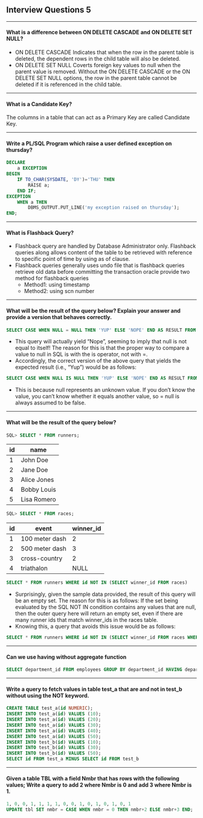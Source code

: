 ## Interview Questions 5

---

#### What is a difference between ON DELETE CASCADE and ON DELETE SET NULL?

- ON DELETE CASCADE Indicates that when the row in the parent table is deleted, the dependent rows in the child table will also be deleted.
- ON DELETE SET NULL Coverts foreign key values to null when the parent value is removed. Without the ON DELETE CASCADE or the ON DELETE SET NULL options, the row in the parent table cannot be deleted if it is referenced in the child table.

---

#### What is a Candidate Key?

The columns in a table that can act as a Primary Key are called Candidate Key.

---

#### Write a PL/SQL Program which raise a user defined exception on thursday?

```sql
DECLARE
    a EXCEPTION
BEGIN
    IF TO_CHAR(SYSDATE, 'DY')='THU' THEN
        RAISE a;
    END IF;
EXCEPTION
    WHEN a THEN
        DBMS_OUTPUT.PUT_LINE('my exception raised on thursday');
END;
```

---

#### What is Flashback Query?

- Flashback query are handled by Database Administrator only. Flashback queries along allows content of the table to be retrieved with reference to specific point of time by using as of clause.
- Flashback queries generally uses undo file that is flashback queries retrieve old data before committing the transaction oracle provide two method for flashback queries
  - Method1: using timestamp
  - Method2: using scn number

---

#### What will be the result of the query below? Explain your answer and provide a version that behaves correctly.

```sql
SELECT CASE WHEN NULL = NULL THEN 'YUP' ELSE 'NOPE' END AS RESULT FROM DUAL;
```

- This query will actually yield “Nope”, seeming to imply that null is not equal to itself! The reason for this is that the proper way to compare a value to null in SQL is with the is operator, not with =.
- Accordingly, the correct version of the above query that yields the expected result (i.e., “Yup”) would be as follows:

```sql
SELECT CASE WHEN NULL IS NULL THEN 'YUP' ELSE 'NOPE' END AS RESULT FROM DUAL;
```

- This is because null represents an unknown value. If you don’t know the value, you can’t know whether it equals another value, so = null is always assumed to be false.

---

#### What will be the result of the query below?

```sql
SQL> SELECT * FROM runners;
```

| id  | name        |
| --- | ----------- |
| 1   | John Doe    |
| 2   | Jane Doe    |
| 3   | Alice Jones |
| 4   | Bobby Louis |
| 5   | Lisa Romero |

```sql
SQL> SELECT * FROM races;
```

| id  | event          | winner_id |
| --- | -------------- | --------- |
| 1   | 100 meter dash | 2         |
| 2   | 500 meter dash | 3         |
| 3   | cross-country  | 2         |
| 4   | triathalon     | NULL      |

```sql
SELECT * FROM runners WHERE id NOT IN (SELECT winner_id FROM races)
```

- Surprisingly, given the sample data provided, the result of this query will be an empty set. The reason for this is as follows: If the set being evaluated by the SQL NOT IN condition contains any values that are null, then the outer query here will return an empty set, even if there are many runner ids that match winner_ids in the races table.
- Knowing this, a query that avoids this issue would be as follows:

```sql
SELECT * FROM runners WHERE id NOT IN (SELECT winner_id FROM races WHERE winner_id IS NOT null)
```

---

#### Can we use having without aggregate function

```sql
SELECT department_id FROM employees GROUP BY department_id HAVING department_id IN (60,50)
```

---

#### Write a query to fetch values in table test_a that are and not in test_b without using the NOT keyword.

```sql
CREATE TABLE test_a(id NUMERIC);
INSERT INTO test_a(id) VALUES (10);
INSERT INTO test_a(id) VALUES (20);
INSERT INTO test_a(id) VALUES (30);
INSERT INTO test_a(id) VALUES (40);
INSERT INTO test_a(id) VALUES (50);
INSERT INTO test_b(id) VALUES (10);
INSERT INTO test_b(id) VALUES (30);
INSERT INTO test_b(id) VALUES (50);
SELECT id FROM test_a MINUS SELECT id FROM test_b
```

---

#### Given a table TBL with a field Nmbr that has rows with the following values; Write a query to add 2 where Nmbr is 0 and add 3 where Nmbr is 1.

```sql
1, 0, 0, 1, 1, 1, 1, 0, 0, 1, 0, 1, 0, 1, 0, 1
UPDATE tbl SET nmbr = CASE WHEN nmbr = 0 THEN nmbr+2 ELSE nmbr+3 END;
```
